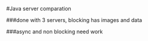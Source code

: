 #Java server comparation

###done with 3 servers, blocking has images and data

###async and non blocking need work